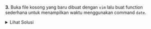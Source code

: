 **3.**  Buka file kosong yang baru dibuat dengan `vim` lalu buat function sederhana untuk menampilkan waktu menggunakan command `date`.
  <details>
    <summary>Lihat Solusi</summary>
    <code>function show_time() {
        echo "Current time: $(date)"
}

show_time</code>
  </details>
